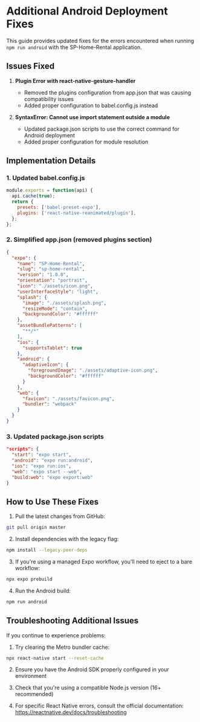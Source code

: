 # Additional Android Deployment Fixes

This guide provides updated fixes for the errors encountered when running `npm run android` with the SP-Home-Rental application.

## Issues Fixed

1. **Plugin Error with react-native-gesture-handler**
   - Removed the plugins configuration from app.json that was causing compatibility issues
   - Added proper configuration to babel.config.js instead

2. **SyntaxError: Cannot use import statement outside a module**
   - Updated package.json scripts to use the correct command for Android deployment
   - Added proper configuration for module resolution

## Implementation Details

### 1. Updated babel.config.js

```javascript
module.exports = function(api) {
  api.cache(true);
  return {
    presets: ['babel-preset-expo'],
    plugins: ['react-native-reanimated/plugin'],
  };
};
```

### 2. Simplified app.json (removed plugins section)

```json
{
  "expo": {
    "name": "SP-Home-Rental",
    "slug": "sp-home-rental",
    "version": "1.0.0",
    "orientation": "portrait",
    "icon": "./assets/icon.png",
    "userInterfaceStyle": "light",
    "splash": {
      "image": "./assets/splash.png",
      "resizeMode": "contain",
      "backgroundColor": "#ffffff"
    },
    "assetBundlePatterns": [
      "**/*"
    ],
    "ios": {
      "supportsTablet": true
    },
    "android": {
      "adaptiveIcon": {
        "foregroundImage": "./assets/adaptive-icon.png",
        "backgroundColor": "#ffffff"
      }
    },
    "web": {
      "favicon": "./assets/favicon.png",
      "bundler": "webpack"
    }
  }
}
```

### 3. Updated package.json scripts

```json
"scripts": {
  "start": "expo start",
  "android": "expo run:android",
  "ios": "expo run:ios",
  "web": "expo start --web",
  "build:web": "expo export:web"
}
```

## How to Use These Fixes

1. Pull the latest changes from GitHub:
```bash
git pull origin master
```

2. Install dependencies with the legacy flag:
```bash
npm install --legacy-peer-deps
```

3. If you're using a managed Expo workflow, you'll need to eject to a bare workflow:
```bash
npx expo prebuild
```

4. Run the Android build:
```bash
npm run android
```

## Troubleshooting Additional Issues

If you continue to experience problems:

1. Try clearing the Metro bundler cache:
```bash
npx react-native start --reset-cache
```

2. Ensure you have the Android SDK properly configured in your environment

3. Check that you're using a compatible Node.js version (16+ recommended)

4. For specific React Native errors, consult the official documentation:
   https://reactnative.dev/docs/troubleshooting
